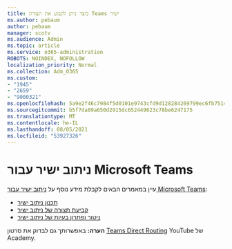 ```yaml
---
title: כיצד ניתן לקבוע את תצורת Teams ישיר
ms.author: pebaum
author: pebaum
manager: scotv
ms.audience: Admin
ms.topic: article
ms.service: o365-administration
ROBOTS: NOINDEX, NOFOLLOW
localization_priority: Normal
ms.collection: Adm_O365
ms.custom:
- "1945"
- "2659"
- "9000321"
ms.openlocfilehash: 5a9e2f46c7984f5d0101e9743cfd9d128284269799ec6fb7514a9176b857170c
ms.sourcegitcommit: b5f7da89a650d2915dc652449623c78be6247175
ms.translationtype: MT
ms.contentlocale: he-IL
ms.lasthandoff: 08/05/2021
ms.locfileid: "53927326"
---
```

# <a name="direct-routing-for-microsoft-teams"></a>ניתוב ישיר עבור Microsoft Teams

עיין במאמרים הבאים לקבלת מידע נוסף על [ניתוב ישיר עבור Microsoft Teams](https://docs.microsoft.com/MicrosoftTeams/direct-routing-landing-page): 

- [תכנון ניתוב ישיר](https://docs.microsoft.com/MicrosoftTeams/direct-routing-plan)
- [קביעת תצורה של ניתוב ישיר](https://docs.microsoft.com/MicrosoftTeams/direct-routing-configure) 
- [ניטור ופתרון בעיות של ניתוב ישיר](https://docs.microsoft.com/MicrosoftTeams/direct-routing-monitor-and-troubleshoot)

**הערה:** באפשרותך גם לבדוק את סרטון [Teams Direct Routing](https://www.youtube.com/watch?v=1ASftX_Msb8&index=10&list=PLaSOUojkSiGnKuE30ckcjnDVkMNqDv0Vl) YouTube של Academy.